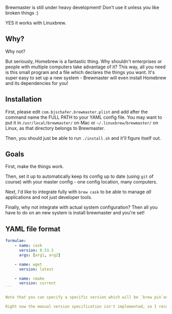 Brewmaster is still under heavy development! Don't use it unless you like broken things :)

YES it works with Linuxbrew.

Why?
----
Why not?

But seriously, Homebrew is a fantastic thing. Why shouldn't enterprises or people with multiple computers take advantage of it?  This way, all you need is this small program and a file which declares the things you want.  It's super easy to set up a new system - Brewmaster will even install Homebrew and its dependencies for you!

Installation
------------
First, please edit `com.bjschafer.brewmaster.plist` and add after the command name the FULL PATH to your YAML config file.  You may want to put it in `/usr/local/brewmaster/` on Mac or `~/.linuxbrew/brewmaster/` on Linux, as that directory belongs to Brewmaster.

Then, you should just be able to run `./install.sh` and it'll figure itself out.

Goals
-----
First, make the things work.

Then, set it up to automatically keep its config up to date (using `git` of course) with your master config - one config location, many computers.

Next, I'd like to integrate fully with `brew cask` to be able to manage _all_ applications and not just developer tools.

Finally, why not integrate with actual system configuration?  Then all you have to do on an new system is install brewmaster and you're set!

YAML file format
----------------

````````yaml
formulae:
	- name: cask
	  version: 0.53.3
	  args: [arg1, arg2]

	- name: wget
	  version: latest

	- name: cmake
	  version: current
```

Note that you can specify a specific version which will be `brew pin`ed, `latest` which always installs the latest version available, or `current`, which `brew pin`s whichever version is available currently.

Right now the manual version specification isn't implemented, so I recommend using `current`.